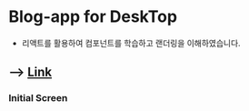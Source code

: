 # Blog-app for DeskTop

- 리액트를 활용하여 컴포넌트를 학습하고 랜더링을 이해하였습니다.

## --> [Link](https://kdn0325.github.io/StarbucksKR/)

### Initial Screen
